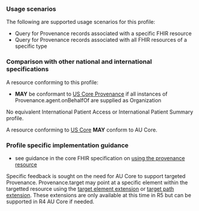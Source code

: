 ### Usage scenarios

The following are supported usage scenarios for this profile:

- Query for Provenance records associated with a specific FHIR resource
- Query for Provenance records associated with all FHIR resources of a specific type

### Comparison with other national and international specifications

A resource conforming to this profile:
- **MAY** be conformant to [US Core Provenance](http://hl7.org/fhir/us/core/StructureDefinition/us-core-simple-observation) if all instances of Provenance.agent.onBehalfOf are supplied as Organization

No equivalent International Patient Access or International Patient Summary profile.

A resource conforming to [US Core](http://hl7.org/fhir/us/core) **MAY** conform to AU Core.


### Profile specific implementation guidance
- see guidance in the core FHIR specification on [using the provenance resource](http://hl7.org/fhir/R4/provenance.html#using)

<p class="stu-note">Specific feedback is sought on the need for AU Core to support targeted Provenance. Provenance.target may point at a specific element within the targetted resource using the <a href="http://hl7.org/fhir/extensions/StructureDefinition-targetElement.html">target element extension</a> or <a href="http://hl7.org/fhir/extensions/StructureDefinition-targetPath.html">target path extension</a>. These extensions are only available at this time in R5 but can be supported in R4 AU Core if needed.</p>



